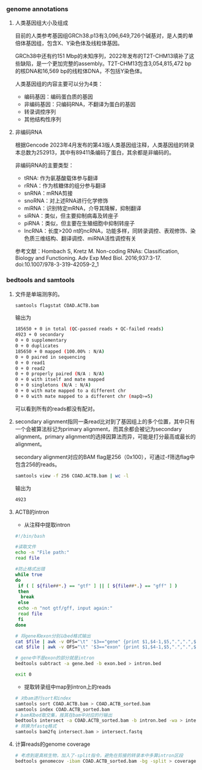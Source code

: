### genome annotations

1. 人类基因组大小及组成

   目前的人类参考基因组GRCh38.p13有3,096,649,726个碱基对，是人类的单倍体基因组，包含X、Y染色体及线粒体基因。

   GRCh38中还有约151 Mbp的未知序列，2022年发布的T2T-CHM13填补了这些缺陷，是一个更加完整的assembly。T2T-CHM13包含3,054,815,472 bp的核DNA和16,569 bp的线粒体DNA，不包括Y染色体。

   人类基因组的内容主要可以分为4类：
   * 编码基因：编码蛋白质的基因
   * 非编码基因：只编码RNA，不翻译为蛋白的基因
   * 转录调控序列
   * 其他结构性序列

2. 非编码RNA

   根据Gencode 2023年4月发布的第43版人类基因组注释，人类基因组的转录本总数为252913，其中有89411条编码了蛋白，其余都是非编码的。

   非编码RNA的主要类型：
   * tRNA: 作为氨基酸载体参与翻译
   * rRNA：作为核糖体的组分参与翻译
   * snRNA：mRNA剪接
   * snoRNA：对上述RNA进行化学修饰
   * miRNA：识别特定mRNA，介导其降解，抑制翻译
   * siRNA：类似，但主要抑制病毒及转座子
   * piRNA：类似，但主要在生殖细胞中抑制转座子
   * lncRNA：长度>200 nt的ncRNA，功能多样，同转录调控、表观修饰、染色质三维结构、翻译调控、miRNA活性调控有关

   参考文献：Hombach S, Kretz M. Non-coding RNAs: Classification, Biology and Functioning. Adv Exp Med Biol. 2016;937:3-17. doi:10.1007/978-3-319-42059-2_1


### bedtools and samtools

1. 文件是单端测序的。

   ```bash
   samtools flagstat COAD.ACTB.bam
   ```
   
   输出为

   ```bash
   185650 + 0 in total (QC-passed reads + QC-failed reads)
   4923 + 0 secondary
   0 + 0 supplementary
   0 + 0 duplicates
   185650 + 0 mapped (100.00% : N/A)
   0 + 0 paired in sequencing
   0 + 0 read1
   0 + 0 read2
   0 + 0 properly paired (N/A : N/A)
   0 + 0 with itself and mate mapped
   0 + 0 singletons (N/A : N/A)
   0 + 0 with mate mapped to a different chr
   0 + 0 with mate mapped to a different chr (mapQ>=5)
   ```
   
   可以看到所有的reads都没有配对。

2. secondary alignment指同一条read比对到了基因组上的多个位置，其中只有一个会被算法标记为primary alignment，而其余都会被记为secondary alignment。primary alignment的选择因算法而异，可能是打分最高或最长的alignment。
   
   secondary alignment对应的BAM flag是256（0x100），可通过-f筛选flag中包含256的reads。
   
   ```bash
   samtools view -f 256 COAD.ACTB.bam | wc -l
   ```
   
   输出为
   
   ```bash
   4923
   ```

3. ACTB的intron
   * 从注释中提取intron

   ```bash
   #!/bin/bash
   
   #读取文件
   echo -n "File path:"
   read file
   
   #防止格式出错
   while true
   do
    if ( [ ${file##*.} == "gtf" ] || [ ${file##*.} == "gff" ] )
    then
     break
    else
    echo -n "not gtf/gff, input again:"
    read file
    fi
   done
   
   # 将gene和exon分别以bed格式输出
   cat $file | awk -v OFS="\t" '$3=="gene" {print $1,$4-1,$5,".",".",$7}' > gene.bed
   cat $file | awk -v OFS="\t" '$3=="exon" {print $1,$4-1,$5,".",".",$7}' > exon.bed

   # gene中不是exon的部分就是intron
   bedtools subtract -a gene.bed -b exon.bed > intron.bed

   exit 0
   ```

   * 提取转录组中map到intron上的reads

   ```bash
   # 对bam进行sort和index
   samtools sort COAD.ACTB.bam > COAD.ACTB_sorted.bam
   samtools index COAD.ACTB_sorted.bam
   # bam和bed取交集，按其在bam中对应的行输出
   bedtools intersect -a COAD.ACTB_sorted.bam -b intron.bed -wa > intersect.bam
   # 转换为fastq格式
   samtools bam2fq intersect.bam > intersect.fastq
   ```

4. 计算reads的genome coverage
   
   ```bash
   # 考虑到是真核生物，加入了-split指令，避免在剪接的转录本中多算intron区段
   bedtools genomecov -ibam COAD.ACTB_sorted.bam -bg -split > coverage.bedgraph
   ```
